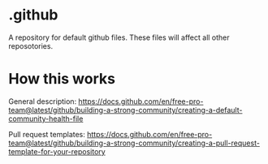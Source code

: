 # .github
A repository for default github files. These files will affect all other reposotories.


# How this works

General description:
https://docs.github.com/en/free-pro-team@latest/github/building-a-strong-community/creating-a-default-community-health-file

Pull request templates:
https://docs.github.com/en/free-pro-team@latest/github/building-a-strong-community/creating-a-pull-request-template-for-your-repository